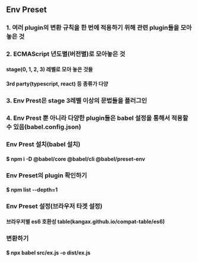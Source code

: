 ## Env Preset

### 1. 여러 plugin의 변환 규칙을 한 번에 적용하기 위해 관련 plugin들을 모아 놓은 것
### 2. ECMAScript 년도별(버전별)로 모아놓은 것
####     stage(0, 1, 2, 3) 레벨로 모아 놓은 것들
####     3rd party(typescript, react) 등 종류가 다양
### 3. Env Prest은 stage 3레벨 이상의 문법들을 플러그인
### 4. Env Prest 뿐 아니라 다양한 plugin들은 babel 설정을 통해서 적용할 수 있음(babel.config.json)

### Env Prest 설치(babel 설치)
#### $ npm i -D @babel/core @babel/cli @babel/preset-env

### Env Preset의 plugin 확인하기
#### $ npm list --depth=1

### Env Preset 설정(브라우저 타겟 설정)
#### 브라우저별 es6 호환성 table(kangax.github.io/compat-table/es6)

### 변환하기
#### $ npx babel src/ex.js -o dist/ex.js